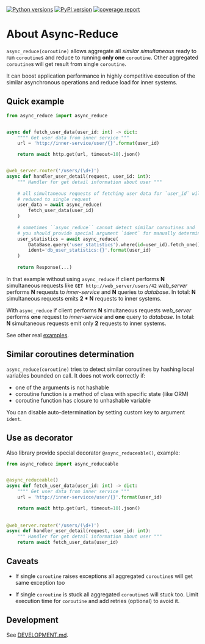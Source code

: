 [![Python versions](https://img.shields.io/badge/python-3.5%2C%203.6%2C%203.7-green.svg)]()
[![PyPI version](https://badge.fury.io/py/async-reduce.svg)]()
[![coverage report](https://gitlab.com/sirkonst/async-reduce/badges/master/coverage.svg)]()


About Async-Reduce
==================

``async_reduce(coroutine)`` allows aggregate all *similar simultaneous* ready 
to run `coroutine`s and reduce to running **only one** `coroutine`.
Other aggregated `coroutine`s will get result from single `coroutine`.

It can boost application performance in highly competitive execution of the
similar asynchronous operations and reduce load for inner systems.


Quick example
-------------

```python
from async_reduce import async_reduce


async def fetch_user_data(user_id: int) -> dict:
    """" Get user data from inner service """
    url = 'http://inner-service/user/{}'.format(user_id)

    return await http.get(url, timeout=10).json()


@web_server.router('/users/(\d+)')
async def handler_user_detail(request, user_id: int):
    """ Handler for get detail information about user """
    
    # all simultaneous requests of fetching user data for `user_id` will 
    # reduced to single request
    user_data = await async_reduce(
        fetch_user_data(user_id)
    )
    
    # sometimes ``async_reduce`` cannot detect similar coroutines and
    # you should provide special argument `ident` for manually determination
    user_statistics = await async_reduce(
        DataBase.query('user_statistics').where(id=user_id).fetch_one(),
        ident='db_user_statistics:{}'.format(user_id)
    )
    
    return Response(...)
```

In that example without using ``async_reduce`` if client performs **N** 
simultaneous requests like `GET http://web_server/users/42` *web_server*
performs **N** requests to *inner-service* and **N** queries to *database*.
In total: **N** simultaneous requests emits **2 * N** requests to inner systems. 

With ``async_reduce`` if client performs **N** simultaneous requests *web_server*
performs **one** request to *inner-service* and **one** query to *database*.
In total: **N** simultaneous requests emit only **2** requests to inner systems.

See other real [examples](https://github.com/sirkonst/async-reduce/tree/master/examples).


Similar coroutines determination 
--------------------------------

``async_reduce(coroutine)`` tries to detect similar coroutines by hashing local 
variables bounded on call. It does not work correctly if:

* one of the arguments is not hashable
* coroutine function is a method of class with specific state (like ORM)
* coroutine function has closure to unhashable variable

You can disable auto-determination by setting custom key to argument ``ident``.


Use as decorator
----------------

Also library provide special decorator ``@async_reduceable()``, example:

```python
from async_reduce import async_reduceable


@async_reduceable()
async def fetch_user_data(user_id: int) -> dict:
    """" Get user data from inner service """
    url = 'http://inner-servicce/user/{}'.format(user_id)

    return await http.get(url, timeout=10).json()
    
    
@web_server.router('/users/(\d+)')
async def handler_user_detail(request, user_id: int):
    """ Handler for get detail information about user """
    return await fetch_user_data(user_id)
```


Caveats
-------

* If single `coroutine` raises exceptions all aggregated `coroutine`s will get
same exception too

* If single `coroutine` is stuck all aggregated `coroutine`s will stuck too. 
Limit execution time for `coroutine` and add retries (optional) to avoid it.


Development
-----------

See [DEVELOPMENT.md](https://github.com/sirkonst/async-reduce/blob/master/DEVELOPMENT.md).
